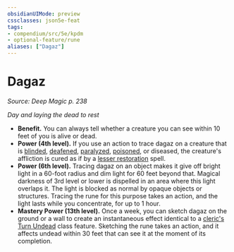 ```yaml
---
obsidianUIMode: preview
cssclasses: json5e-feat
tags:
- compendium/src/5e/kpdm
- optional-feature/rune
aliases: ["Dagaz"]
---
```

# Dagaz
*Source: Deep Magic p. 238*  

*Day and laying the dead to rest*

- **Benefit.** You can always tell whether a creature you can see within 10 feet of you is alive or dead.  
- **Power (4th level).** If you use an action to trace dagaz on a creature that is [blinded](/compendium/rules/conditions.md#Blinded), [deafened](/compendium/rules/conditions.md#Deafened), [paralyzed](/compendium/rules/conditions.md#Paralyzed), [poisoned](/compendium/rules/conditions.md#Poisoned), or diseased, the creature's affliction is cured as if by a [lesser restoration](compendium/spells/lesser-restoration.md) spell.  
- **Power (6th level).** Tracing dagaz on an object makes it give off bright light in a 60-foot radius and dim light for 60 feet beyond that. Magical darkness of 3rd level or lower is dispelled in an area where this light overlaps it. The light is blocked as normal by opaque objects or structures. Tracing the rune for this purpose takes an action, and the light lasts while you concentrate, for up to 1 hour.  
- **Mastery Power (13th level).** Once a week, you can sketch dagaz on the ground or a wall to create an instantaneous effect identical to a [cleric's](compendium/classes/cleric.md) [Turn Undead](compendium/classes/cleric.md#Channel%20Divinity%20Turn%20Undead%20(Level%202)) class feature. Sketching the rune takes an action, and it affects undead within 30 feet that can see it at the moment of its completion.